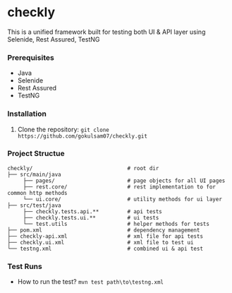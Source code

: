 # checkly

This is a unified framework built for testing both UI & API layer using Selenide, Rest Assured, TestNG

### Prerequisites

* Java
* Selenide 
* Rest Assured
* TestNG

### Installation

1. Clone the repository: `git clone https://github.com/gokulsam07/checkly.git`

### Project Structue

```
checkly/                              # root dir
├── src/main/java                                              
     ├── pages/                       # page objects for all UI pages                    
     ├── rest.core/                   # rest implementation to for common http methods
     └── ui.core/                     # utility methods for ui layer                 
├── src/test/java
     ├── checkly.tests.api.**         # api tests                 
     ├── checkly.tests.ui.**          # ui tests
     └── test.utils                   # helper methods for tests                                   
├── pom.xml                           # dependency management
├── checkly-api.xml                   # xml file for api tests
├── checkly.ui.xml                    # xml file to test ui 
└── testng.xml                        # combined ui & api test

```

### Test Runs

* How to run the test? `mvn test path\to\testng.xml`






